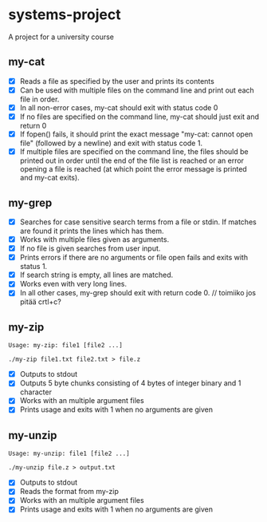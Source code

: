 # systems-project
A project for a university course

## my-cat
- [X]   Reads a file as specified by the user and prints its contents
- [X]   Can be used with multiple files on the command line and print out each file in order.
- [X]   In all non-error cases, my-cat should exit with status code 0
- [X]   If no files are specified on the command line, my-cat should just exit and return 0
- [X]   If fopen() fails, it should print the exact message "my-cat: cannot open file" (followed by a newline) and exit with status code 1.
- [X]   If multiple files are specified on the command line, the files should be printed out in order until the end of the file list is reached or an error opening a file is reached (at which point the error message is printed and my-cat exits).

## my-grep
- [X]   Searches for case sensitive search terms from a file or stdin. If matches are found it prints the lines which has them.
- [X]   Works with multiple files given as arguments.
- [X]   If no file is given searches from user input.
- [X]   Prints errors if there are no arguments or file open fails and exits with status 1.
- [X]   If search string is empty, all lines are matched.
- [X]   Works even with very long lines.
- [X]   In all other cases, my-grep should exit with return code 0.         // toimiiko jos pitää crtl+c?

## my-zip
```
Usage: my-zip: file1 [file2 ...]

./my-zip file1.txt file2.txt > file.z
```
- [X]   Outputs to stdout
- [X]   Outputs 5 byte chunks consisting of 4 bytes of integer binary and 1 character
- [X]   Works with an multiple argument files
- [X]   Prints usage and exits with 1 when no arguments are given

## my-unzip
```
Usage: my-unzip: file1 [file2 ...]

./my-unzip file.z > output.txt
```
- [X]   Outputs to stdout
- [X]   Reads the format from my-zip
- [X]   Works with an multiple argument files
- [X]   Prints usage and exits with 1 when no arguments are given
